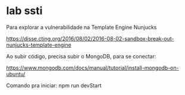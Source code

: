 # lab ssti 

Para explorar a vulnerabilidade na Template Engine Nunjucks

https://disse.cting.org/2016/08/02/2016-08-02-sandbox-break-out-nunjucks-template-engine

Ao subir código, precisa subir o MongoDB, para se conectar:

https://www.mongodb.com/docs/manual/tutorial/install-mongodb-on-ubuntu/

Comando pra iniciar:  npm run devStart

